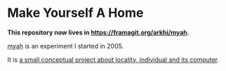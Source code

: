 # Make Yourself A Home

**This repository now lives in https://framagit.org/arkhi/myah.**

<abbr title="Make Yourself A Home">myah</abbr> is an experiment I started in 2005.

It is <a href="https://arkhi.org/projects/make-yourself-a-home-1773">a small conceptual project about locality, individual and its computer</a>.

